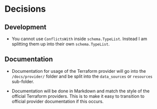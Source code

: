 # Decisions

## Development

* You cannot use `ConflictsWith` inside `schema.TypeList`. Instead I am splitting them up into their own `schema.TypeList`.

## Documentation

* Documentation for usage of the Terraform provider will go into the `/docs/provider/` folder and be split into the `data_sources` or `resources` sub-folder.

* Documentation will be done in Markdown and match the style of the official Terraform providers. This is to make it easy to transition to official provider documentation if this occurs.
